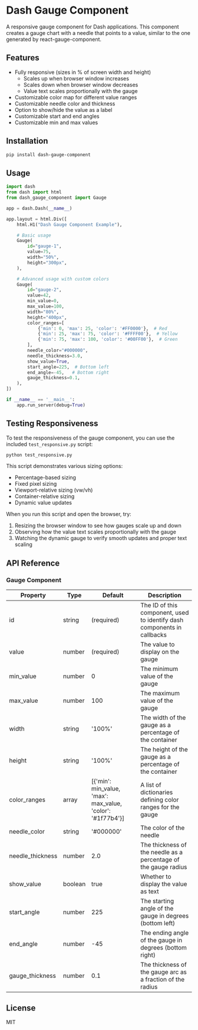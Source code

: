# Dash Gauge Component

A responsive gauge component for Dash applications. This component creates a gauge chart with a needle that points to a value, similar to the one generated by react-gauge-component.

## Features

- Fully responsive (sizes in % of screen width and height)
  - Scales up when browser window increases
  - Scales down when browser window decreases
  - Value text scales proportionally with the gauge
- Customizable color map for different value ranges
- Customizable needle color and thickness
- Option to show/hide the value as a label
- Customizable start and end angles
- Customizable min and max values

## Installation

```bash
pip install dash-gauge-component
```

## Usage

```python
import dash
from dash import html
from dash_gauge_component import Gauge

app = dash.Dash(__name__)

app.layout = html.Div([
    html.H1("Dash Gauge Component Example"),

    # Basic usage
    Gauge(
        id="gauge-1",
        value=75,
        width="50%",
        height="300px",
    ),

    # Advanced usage with custom colors
    Gauge(
        id="gauge-2",
        value=42,
        min_value=0,
        max_value=100,
        width="80%",
        height="400px",
        color_ranges=[
            {'min': 0, 'max': 25, 'color': '#FF0000'},  # Red
            {'min': 25, 'max': 75, 'color': '#FFFF00'},  # Yellow
            {'min': 75, 'max': 100, 'color': '#00FF00'},  # Green
        ],
        needle_color="#000000",
        needle_thickness=3.0,
        show_value=True,
        start_angle=225,  # Bottom left
        end_angle=-45,   # Bottom right
        gauge_thickness=0.1,
    ),
])

if __name__ == '__main__':
    app.run_server(debug=True)
```

## Testing Responsiveness

To test the responsiveness of the gauge component, you can use the included `test_responsive.py` script:

```bash
python test_responsive.py
```

This script demonstrates various sizing options:
- Percentage-based sizing
- Fixed pixel sizing
- Viewport-relative sizing (vw/vh)
- Container-relative sizing
- Dynamic value updates

When you run this script and open the browser, try:
1. Resizing the browser window to see how gauges scale up and down
2. Observing how the value text scales proportionally with the gauge
3. Watching the dynamic gauge to verify smooth updates and proper text scaling

## API Reference

### Gauge Component

| Property | Type | Default | Description |
|----------|------|---------|-------------|
| id | string | (required) | The ID of this component, used to identify dash components in callbacks |
| value | number | (required) | The value to display on the gauge |
| min_value | number | 0 | The minimum value of the gauge |
| max_value | number | 100 | The maximum value of the gauge |
| width | string | '100%' | The width of the gauge as a percentage of the container |
| height | string | '100%' | The height of the gauge as a percentage of the container |
| color_ranges | array | [{'min': min_value, 'max': max_value, 'color': '#1f77b4'}] | A list of dictionaries defining color ranges for the gauge |
| needle_color | string | '#000000' | The color of the needle |
| needle_thickness | number | 2.0 | The thickness of the needle as a percentage of the gauge radius |
| show_value | boolean | true | Whether to display the value as text |
| start_angle | number | 225 | The starting angle of the gauge in degrees (bottom left) |
| end_angle | number | -45 | The ending angle of the gauge in degrees (bottom right) |
| gauge_thickness | number | 0.1 | The thickness of the gauge arc as a fraction of the radius |

## License

MIT
